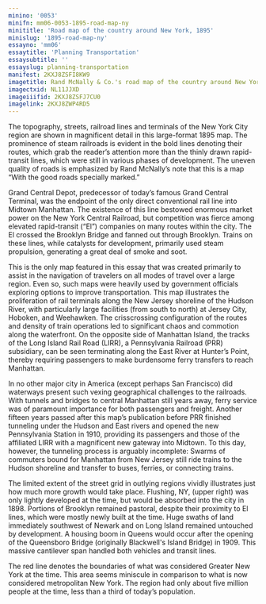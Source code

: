 ```yaml
---
minino: '0053'
minifn: mm06-0053-1895-road-map-ny
minititle: 'Road map of the country around New York, 1895'
minislug: '1895-road-map-ny'
essayno: 'mm06'
essaytitle: 'Planning Transportation'
essaysubtitle: ''
essayslug: planning-transportation
manifest: 2KXJ8ZSFI8KW9
imagetitle: Rand McNally & Co.'s road map of the country around New York including parts of northern and central New Jersey, Westchester County, Long Island,...
imagectxid: NL11JJXD
imageiiifid: 2KXJ8ZSFJ7CU0
imagelink: 2KXJ8ZWP4RD5
---
```

The topography, streets, railroad lines and terminals of the New York City region are shown in magnificent detail in this large-format 1895 map. The prominence of steam railroads is evident in the bold lines denoting their routes, which grab the reader’s attention more than the thinly drawn rapid-transit lines, which were still in various phases of development. The uneven quality of roads is emphasized by Rand McNally’s note that this is a map “With the good roads specially marked.” 

Grand Central Depot, predecessor of today’s famous Grand Central Terminal, was the endpoint of the only direct conventional rail line into Midtown Manhattan. The existence of this line bestowed enormous market power on the New York Central Railroad, but competition was fierce among elevated rapid-transit (“El”) companies on many routes within the city. The El crossed the Brooklyn Bridge and fanned out through Brooklyn. Trains on these lines, while catalysts for development, primarily used steam propulsion, generating a great deal of smoke and soot. 

This is the only map featured in this essay that was created primarily to assist in the navigation of travelers on all modes of travel over a large region. Even so, such maps were heavily used by government officials exploring options to improve transportation. This map illustrates the proliferation of rail terminals along the New Jersey shoreline of the Hudson River, with particularly large facilities (from south to north) at Jersey City, Hoboken, and Weehawken. The crisscrossing configuration of the routes and density of train operations led to significant chaos and commotion along the waterfront. On the opposite side of Manhattan Island, the tracks of the Long Island Rail Road (LIRR), a Pennsylvania Railroad (PRR) subsidiary, can be seen terminating along the East River at Hunter’s Point, thereby requiring passengers to make burdensome ferry transfers to reach Manhattan. 

In no other major city in America (except perhaps San Francisco) did waterways present such vexing geographical challenges to the railroads. With tunnels and bridges to central Manhattan still years away, ferry service was of paramount importance for both passengers and freight. Another fifteen years passed after this map’s publication before PRR finished tunneling under the Hudson and East rivers and opened the new Pennsylvania Station in 1910, providing its passengers and those of the affiliated LIRR with a magnificent new gateway into Midtown. To this day, however, the tunneling process is arguably incomplete: Swarms of commuters bound for Manhattan from New Jersey still ride trains to the Hudson shoreline and transfer to buses, ferries, or connecting trains. 

The limited extent of the street grid in outlying regions vividly illustrates just how much more growth would take place. Flushing, NY, (upper right) was only lightly developed at the time, but would be absorbed into the city in 1898. Portions of Brooklyn remained pastoral, despite their proximity to El lines, which were mostly newly built at the time. Huge swaths of land immediately southwest of Newark and on Long Island remained untouched by development. A housing boom in Queens would occur after the opening of the Queensboro Bridge (originally Blackwell's Island Bridge) in 1909. This massive cantilever span handled both vehicles and transit lines. 

The red line denotes the boundaries of what was considered Greater New York at the time. This area seems miniscule in comparison to what is now considered metropolitan New York. The region had only about five million people at the time, less than a third of today’s population. 



